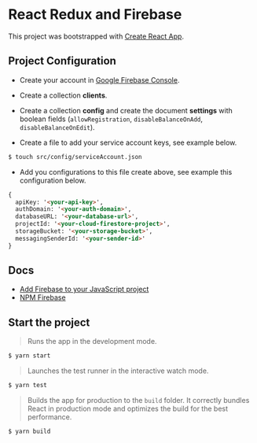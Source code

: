 # React Redux and Firebase

This project was bootstrapped with [Create React App](https://github.com/facebook/create-react-app).

## Project Configuration

* Create your account in [Google Firebase Console](https://console.firebase.google.com).
* Create a collection **clients**.
* Create a collection **config** and create the document **settings** with boolean fields (`allowRegistration`, `disableBalanceOnAdd`, `disableBalanceOnEdit`).

* Create a file to add your service account keys, see example below.

```markdown
$ touch src/config/serviceAccount.json
```

* Add you configurations to this file create above, see example this configuration below.

```markdown
{
  apiKey: '<your-api-key>',
  authDomain: '<your-auth-domain>',
  databaseURL: '<your-database-url>',
  projectId: '<your-cloud-firestore-project>',
  storageBucket: '<your-storage-bucket>',
  messagingSenderId: '<your-sender-id>'
}
```

## Docs

* [Add Firebase to your JavaScript project](https://firebase.google.com/docs/web/setup)
* [NPM Firebase](https://www.npmjs.com/package/firebase)

## Start the project

> Runs the app in the development mode.

```markdown
$ yarn start
```

> Launches the test runner in the interactive watch mode.

```markdown
$ yarn test
```

> Builds the app for production to the `build` folder.
It correctly bundles React in production mode and optimizes the build for the best performance.

```markdown
$ yarn build
```
